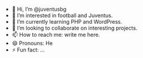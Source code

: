 - 👋 Hi, I’m @juventusbg
- 👀 I’m interested in football and Juventus.
- 🌱 I’m currently learning PHP and WordPress.
- 💞️ I’m looking to collaborate on interesting projects.
- 📫 How to reach me: write me here.
- 😄 Pronouns: He
- ⚡ Fun fact: ...

<!---
juventusbg/juventusbg is a ✨ special ✨ repository because its `README.md` (this file) appears on your GitHub profile.
You can click the Preview link to take a look at your changes.
--->
